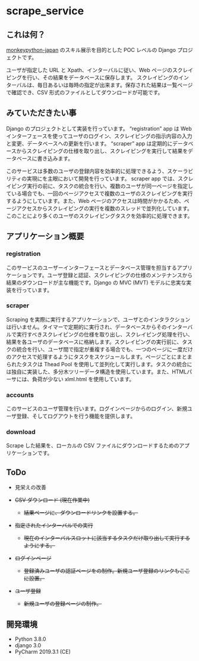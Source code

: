 # scrape_service



## これは何？


[monkeypython-japan](https://monkeypython-japan.github.io/) のスキル展示を目的とした POC レベルの Django プロジェクトです。

ユーザが指定した URL と Xpath、インターバルに従い、Web ページのスクレイピングを行い、その結果をデータベースに保存します。
スクレイピングのインターバルは、毎日あるいは毎時の指定が出来ます。保存された結果は一覧ページで確認でき、CSV 形式のファイルとしてダウンロードが可能です。

## みていただきたい事


Django のプロジェクトとして実装を行っています。
“registration” app は Web インターフェースを使ってユーザのログイン、スクレイピングの指示内容の入力と変更、データベースへの更新を行います。
“scraper” app は定期的にデータベースからスクレイピングの仕様を取り出し、スクレイピングを実行して結果をデータベースに書き込みます。

このサービスは多数のユーザの登録内容を効率的に処理できるよう、スケーラビリティの実現にを主眼において開発を行っています。
scraper app では、スクレイピング実行の前に、タスクの統合を行い、複数のユーザが同一ページを指定している場合でも、一回のページアクセスで複数のユーザのスクレイピングを実行するようにしています。また、Web ページのアクセスは時間がかかるため、ページアクセスからスクレイピングの実行を複数のスレッドで並列化しています。このことにより多くのユーザのスクレイピングタスクを効率的に処理できます。

## アプリケーション概要


### registration

このサービスのユーザーインターフェースとデータベース管理を担当するアプリケーションです。ユーザ登録と認証、スクレイピングの仕様のメンテナンスから結果のダウンロードが主な機能です。Django の MVC (MVT) モデルに忠実な実装を行っています。

### scraper

Scraping を実際に実行するアプリケーションで、ユーザとのインタラクションは行いません。タイマーで定期的に実行され、データベースからそのインターバルで実行すべきスクレイピングの仕様を取り出し、スクレイピング処理を行い、結果を各ユーザのデータベースに格納します。スクレイピングの実行前に、タスクの統合を行い、ユーザ間で指定が重複する場合でも、一つのページに一度だけのアクセスで処理するようにタスクをスケジュールします。ページごとにまとまられたタスクは Thead Pool を使用して並列化して実行します。タスクの統合には独自に実装した、多分木ツリーデータ構造を使用しています。また、HTMLパーサには、負荷が少ない xlml.html を使用しています。

### accounts

このサービスのユーザ管理を行います。ログインページからのログイン、新規ユーザ登録、そしてログアウトを行う機能を提供します。

### download

Scrape した結果を、ローカルの CSV ファイルにダウンロードするためのアプリケーションです。

## ToDo

* 見栄えの改善

* ~~CSV ダウンロード (現在作業中)~~
  * ~~結果ページに、ダウンロードリンクを設置する。~~

* ~~指定されたインターバルでの実行~~
  * ~~現在のインターバルスロットに該当するタスクだけ取り出して実行するようにする。~~

* ~~ログインページ~~
  * ~~登録済みユーザの認証ページをの制作。新規ユーザ登録のリンクもここに設置。~~
* ~~ユーザ登録~~
  * ~~新規ユーザの登録ページの制作。~~

## 開発環境
* Python  3.8.0
* django 3.0
* PyCharm 2019.3.1 (CE)